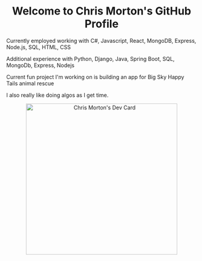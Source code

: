 <h1 align="center">Welcome to Chris Morton's GitHub Profile</h1>
<p>Currently employed working with C#, Javascript, React, MongoDB, Express, Node.js, SQL, HTML, CSS</p>
<p>Additional experience with Python, Django, Java, Spring Boot, SQL, MongoDb, Express, Nodejs</p>
<p>Current fun project I'm working on is building an app for Big Sky Happy Tails animal rescue</p>
<p>I also really like doing algos as I get time.</p>
<p align="center">
<a href="https://app.daily.dev/Mortr0n"><img src="https://api.daily.dev/devcards/21cfad7c1e2a4162a5208a08af46b738.png?r=6ld" width="400" alt="Chris Morton's Dev Card"/></a> 
</p>  
 
 

